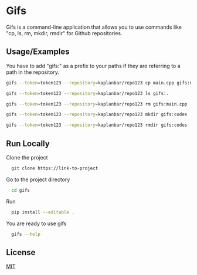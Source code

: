 # Gifs

Gifs is a command-line application that allows you to use commands like "cp, ls, rm, mkdir, rmdir" for Github repositories. 


## Usage/Examples

You have to add "gifs:" as a prefix to your paths if they are referring to a path in the repository.

```bash
gifs --token=token123 --repository=kaplanbar/repo123 cp main.cpp gifs:main.cpp

gifs --token=token123 --repository=kaplanbar/repo123 ls gifs:.

gifs --token=token123 --repository=kaplanbar/repo123 rm gifs:main.cpp

gifs --token=token123 --repository=kaplanbar/repo123 mkdir gifs:codes

gifs --token=token123 --repository=kaplanbar/repo123 rmdir gifs:codes
```

## Run Locally

Clone the project

```bash
  git clone https://link-to-project
```

Go to the project directory

```bash
  cd gifs
```

Run

```bash
  pip install --editable .
```

You are ready to use gifs

```bash
  gifs --help
```

  

  
## License

[MIT](https://choosealicense.com/licenses/mit/)

  